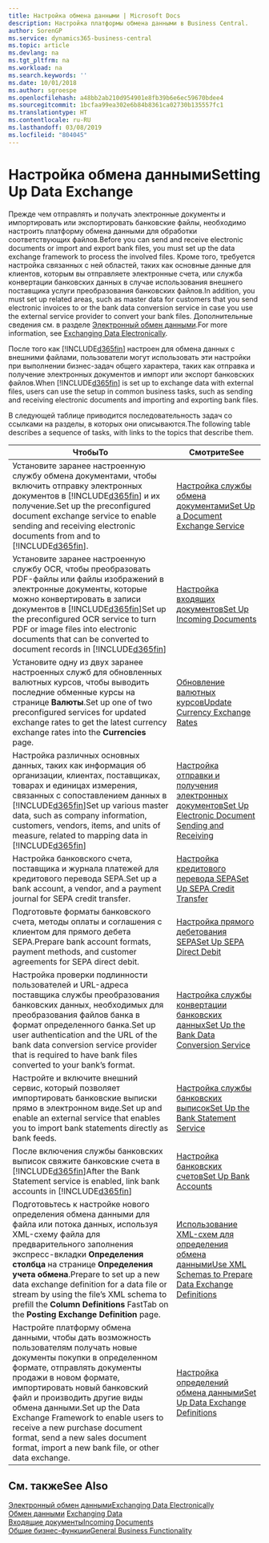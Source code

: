 ```yaml
---
title: Настройка обмена данными | Microsoft Docs
description: Настройка платформы обмена данными в Business Central.
author: SorenGP
ms.service: dynamics365-business-central
ms.topic: article
ms.devlang: na
ms.tgt_pltfrm: na
ms.workload: na
ms.search.keywords: ''
ms.date: 10/01/2018
ms.author: sgroespe
ms.openlocfilehash: a48bb2ab210d954901e8fb39b6e6ec59670bdee4
ms.sourcegitcommit: 1bcfaa99ea302e6b84b8361ca02730b135557fc1
ms.translationtype: HT
ms.contentlocale: ru-RU
ms.lasthandoff: 03/08/2019
ms.locfileid: "804045"
---
```

# <a name="setting-up-data-exchange"></a><span data-ttu-id="06ce5-103">Настройка обмена данными</span><span class="sxs-lookup"><span data-stu-id="06ce5-103">Setting Up Data Exchange</span></span>
<span data-ttu-id="06ce5-104">Прежде чем отправлять и получать электронные документы и импортировать или экспортировать банковские файлы, необходимо настроить платформу обмена данными для обработки соответствующих файлов.</span><span class="sxs-lookup"><span data-stu-id="06ce5-104">Before you can send and receive electronic documents or import and export bank files, you must set up the data exchange framework to process the involved files.</span></span> <span data-ttu-id="06ce5-105">Кроме того, требуется настройка связанных с ней областей, таких как основные данные для клиентов, которым вы отправляете электронные счета, или служба конвертации банковских данных в случае использования внешнего поставщика услуги преобразования банковских файлов.</span><span class="sxs-lookup"><span data-stu-id="06ce5-105">In addition, you must set up related areas, such as master data for customers that you send electronic invoices to or the bank data conversion service in case you use the external service provider to convert your bank files.</span></span> <span data-ttu-id="06ce5-106">Дополнительные сведения см. в разделе [Электронный обмен данными](across-data-exchange.md).</span><span class="sxs-lookup"><span data-stu-id="06ce5-106">For more information, see [Exchanging Data Electronically](across-data-exchange.md).</span></span>  

 <span data-ttu-id="06ce5-107">После того как [!INCLUDE[d365fin](includes/d365fin_md.md)] настроен для обмена данных с внешними файлами, пользователи могут использовать эти настройки при выполнении бизнес-задач общего характера, таких как отправка и получение электронных документов и импорт или экспорт банковских файлов.</span><span class="sxs-lookup"><span data-stu-id="06ce5-107">When [!INCLUDE[d365fin](includes/d365fin_md.md)] is set up to exchange data with external files, users can use the setup in common business tasks, such as sending and receiving electronic documents and importing and exporting bank files.</span></span>  

 <span data-ttu-id="06ce5-108">В следующей таблице приводится последовательность задач со ссылками на разделы, в которых они описываются.</span><span class="sxs-lookup"><span data-stu-id="06ce5-108">The following table describes a sequence of tasks, with links to the topics that describe them.</span></span>  

|<span data-ttu-id="06ce5-109">**Чтобы**</span><span class="sxs-lookup"><span data-stu-id="06ce5-109">**To**</span></span>|<span data-ttu-id="06ce5-110">**Смотрите**</span><span class="sxs-lookup"><span data-stu-id="06ce5-110">**See**</span></span>|  
|------------|-------------|  
|<span data-ttu-id="06ce5-111">Установите заранее настроенную службу обмена документами, чтобы включить отправку электронных документов в [!INCLUDE[d365fin](includes/d365fin_md.md)] и их получение.</span><span class="sxs-lookup"><span data-stu-id="06ce5-111">Set up the preconfigured document exchange service to enable sending and receiving electronic documents from and to [!INCLUDE[d365fin](includes/d365fin_md.md)].</span></span>|[<span data-ttu-id="06ce5-112">Настройка службы обмена документами</span><span class="sxs-lookup"><span data-stu-id="06ce5-112">Set Up a Document Exchange Service</span></span>](across-how-to-set-up-a-document-exchange-service.md)|  
|<span data-ttu-id="06ce5-113">Установите заранее настроенную службу OCR, чтобы преобразовать PDF\-файлы или файлы изображений в электронные документы, которые можно конвертировать в записи документов в [!INCLUDE[d365fin](includes/d365fin_md.md)]</span><span class="sxs-lookup"><span data-stu-id="06ce5-113">Set up the preconfigured OCR service to turn PDF or image files into electronic documents that can be converted to document records in [!INCLUDE[d365fin](includes/d365fin_md.md)]</span></span>|[<span data-ttu-id="06ce5-114">Настройка входящих документов</span><span class="sxs-lookup"><span data-stu-id="06ce5-114">Set Up Incoming Documents</span></span>](across-how-setup-income-documents.md)|  
|<span data-ttu-id="06ce5-115">Установите одну из двух заранее настроенных служб для обновленных валютных курсов, чтобы выводить последние обменные курсы на странице **Валюты**.</span><span class="sxs-lookup"><span data-stu-id="06ce5-115">Set up one of two preconfigured services for updated exchange rates to get the latest currency exchange rates into the **Currencies** page.</span></span>|[<span data-ttu-id="06ce5-116">Обновление валютных курсов</span><span class="sxs-lookup"><span data-stu-id="06ce5-116">Update Currency Exchange Rates</span></span>](finance-how-update-currencies.md)|  
|<span data-ttu-id="06ce5-117">Настройка различных основных данных, таких как информация об организации, клиентах, поставщиках, товарах и единицах измерения, связанных с сопоставлением данных в [!INCLUDE[d365fin](includes/d365fin_md.md)]</span><span class="sxs-lookup"><span data-stu-id="06ce5-117">Set up various master data, such as company information, customers, vendors, items, and units of measure, related to mapping data in [!INCLUDE[d365fin](includes/d365fin_md.md)]</span></span>|[<span data-ttu-id="06ce5-118">Настройка отправки и получения электронных документов</span><span class="sxs-lookup"><span data-stu-id="06ce5-118">Set Up Electronic Document Sending and Receiving</span></span>](across-how-to-set-up-electronic-document-sending-and-receiving.md)|  
|<span data-ttu-id="06ce5-119">Настройка банковского счета, поставщика и журнала платежей для кредитового перевода SEPA.</span><span class="sxs-lookup"><span data-stu-id="06ce5-119">Set up a bank account, a vendor, and a payment journal for SEPA credit transfer.</span></span>|[<span data-ttu-id="06ce5-120">Настройка кредитового перевода SEPA</span><span class="sxs-lookup"><span data-stu-id="06ce5-120">Set Up SEPA Credit Transfer</span></span>](finance-how-to-set-up-sepa-credit-transfer.md)|  
|<span data-ttu-id="06ce5-121">Подготовьте форматы банковского счета, методы оплаты и соглашения с клиентом для прямого дебета SEPA.</span><span class="sxs-lookup"><span data-stu-id="06ce5-121">Prepare bank account formats, payment methods, and customer agreements for SEPA direct debit.</span></span>|[<span data-ttu-id="06ce5-122">Настройка прямого дебетования SEPA</span><span class="sxs-lookup"><span data-stu-id="06ce5-122">Set Up SEPA Direct Debit</span></span>](finance-how-to-set-up-sepa-direct-debit.md)|  
|<span data-ttu-id="06ce5-123">Настройка проверки подлинности пользователей и URL-адреса поставщика службы преобразования банковских данных, необходимых для преобразования файлов банка в формат определенного банка.</span><span class="sxs-lookup"><span data-stu-id="06ce5-123">Set up user authentication and the URL of the bank data conversion service provider that is required to have bank files converted to your bank’s format.</span></span>|[<span data-ttu-id="06ce5-124">Настройка службы конвертации банковских данных</span><span class="sxs-lookup"><span data-stu-id="06ce5-124">Set Up the Bank Data Conversion Service</span></span>](bank-how-setup-bank-data-conversion-service.md)|  
|<span data-ttu-id="06ce5-125">Настройте и включите внешний сервис, который позволяет импортировать банковские выписки прямо в электронном виде.</span><span class="sxs-lookup"><span data-stu-id="06ce5-125">Set up and enable an external service that enables you to import bank statements directly as bank feeds.</span></span>|[<span data-ttu-id="06ce5-126">Настройка службы банковских выписок</span><span class="sxs-lookup"><span data-stu-id="06ce5-126">Set Up the Bank Statement Service</span></span>](bank-how-setup-bank-statement-service.md)|  
|<span data-ttu-id="06ce5-127">После включения службы банковских выписок свяжите банковские счета в [!INCLUDE[d365fin](includes/d365fin_md.md)]</span><span class="sxs-lookup"><span data-stu-id="06ce5-127">After the Bank Statement service is enabled, link bank accounts in [!INCLUDE[d365fin](includes/d365fin_md.md)]</span></span>|[<span data-ttu-id="06ce5-128">Настройка банковских счетов</span><span class="sxs-lookup"><span data-stu-id="06ce5-128">Set Up Bank Accounts</span></span>](bank-how-setup-bank-accounts.md)|  
|<span data-ttu-id="06ce5-129">Подготовьтесь к настройке нового определения обмена данными для файла или потока данных, используя XML-схему файла для предварительного заполнения экспресс\-вкладки **Определения столбца** на странице **Определения учета обмена**.</span><span class="sxs-lookup"><span data-stu-id="06ce5-129">Prepare to set up a new data exchange definition for a data file or stream by using the file’s XML schema to prefill the **Column Definitions** FastTab on the **Posting Exchange Definition** page.</span></span>|[<span data-ttu-id="06ce5-130">Использование XML-схем для определения обмена данными</span><span class="sxs-lookup"><span data-stu-id="06ce5-130">Use XML Schemas to Prepare Data Exchange Definitions</span></span>](across-how-to-use-xml-schemas-to-prepare-data-exchange-definitions.md)|  
|<span data-ttu-id="06ce5-131">Настройте платформу обмена данными, чтобы дать возможность пользователям получать новые документы покупки в определенном формате, отправлять документы продажи в новом формате, импортировать новый банковский файл и производить другие виды обмена данными.</span><span class="sxs-lookup"><span data-stu-id="06ce5-131">Set up the Data Exchange Framework to enable users to receive a new purchase document format, send a new sales document format, import a new bank file, or other data exchange.</span></span>|[<span data-ttu-id="06ce5-132">Настройка определений обмена данными</span><span class="sxs-lookup"><span data-stu-id="06ce5-132">Set Up Data Exchange Definitions</span></span>](across-how-to-set-up-data-exchange-definitions.md)|  

## <a name="see-also"></a><span data-ttu-id="06ce5-133">См. также</span><span class="sxs-lookup"><span data-stu-id="06ce5-133">See Also</span></span>  
[<span data-ttu-id="06ce5-134">Электронный обмен данными</span><span class="sxs-lookup"><span data-stu-id="06ce5-134">Exchanging Data Electronically</span></span>](across-data-exchange.md)  
<span data-ttu-id="06ce5-135">[Обмен данными](across-exchange-data.md) </span><span class="sxs-lookup"><span data-stu-id="06ce5-135">[Exchanging Data](across-exchange-data.md) </span></span>  
[<span data-ttu-id="06ce5-136">Входящие документы</span><span class="sxs-lookup"><span data-stu-id="06ce5-136">Incoming Documents</span></span>](across-income-documents.md)  
[<span data-ttu-id="06ce5-137">Общие бизнес-функции</span><span class="sxs-lookup"><span data-stu-id="06ce5-137">General Business Functionality</span></span>](ui-across-business-areas.md)  
